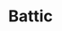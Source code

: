 ---
language: id
layout: product-item
title: Battic
description: Description in &amp; Battic
keyword: keyword in Battic
image: /images/Battic-Bush-Hammer-Brushed-website.jpg
sub-title: Battic
article-1: Any custom size upon order <br>Thickness &#58; 3/8″<br>Panel &#58; Bushhammer Brushed<br>Color &#58; Almond based with small flecks of seashells
title-right: Battic
article-right: Battic
title-2: Battic
article-2: Battic
article-3: Battic
alt-slide1: Battic
alt-slide2: Battic
alt-slide3: Battic
slide1: /images/Battic-Bush-Hammer-Brushed-website.jpg
slide2: /images/Battic-Bush-Hammer-Brushed-website.jpg
slide3: /images/Battic-Bush-Hammer-Brushed-website.jpg
---